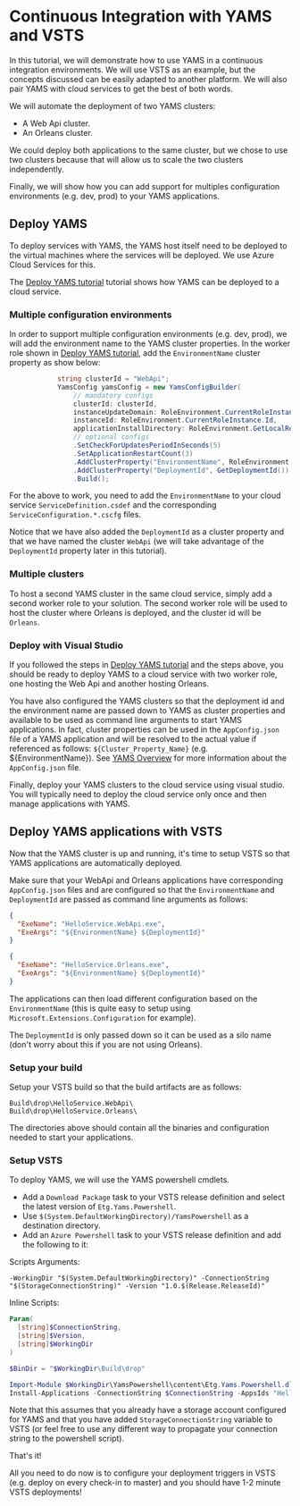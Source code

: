 # Continuous Integration with YAMS and VSTS

In this tutorial, we will demonstrate how to use YAMS in a continuous integration environments. We will use VSTS as an example, but the concepts discussed can be easily adapted to another platform. We will also pair YAMS with cloud services to get the best of both words.

We will automate the deployment of two YAMS clusters:
* A Web Api cluster.
* An Orleans cluster.

We could deploy both applications to the same cluster, but we chose to use two clusters because that will allow us to scale the two clusters independently.

Finally, we will show how you can add support for multiples configuration environments (e.g. dev, prod) to your YAMS applications.

## Deploy YAMS

To deploy services with YAMS, the YAMS host itself need to be deployed to the virtual machines where the services will be deployed. We use Azure Cloud Services for this.

The [Deploy YAMS tutorial](Deploy_YAMS.md) tutorial shows how YAMS can be deployed to a cloud service.

### Multiple configuration environments

In order to support multiple configuration environments (e.g. dev, prod), we will add the environment name to the YAMS cluster properties. In the worker role shown in [Deploy YAMS tutorial](Deploy_YAMS.md), add the `EnvironmentName` cluster property as show below:

```csharp
            string clusterId = "WebApi";
            YamsConfig yamsConfig = new YamsConfigBuilder(
                // mandatory configs
                clusterId: clusterId,
                instanceUpdateDomain: RoleEnvironment.CurrentRoleInstance.UpdateDomain.ToString(),
                instanceId: RoleEnvironment.CurrentRoleInstance.Id,
                applicationInstallDirectory: RoleEnvironment.GetLocalResource("LocalStoreDirectory").RootPath)
                // optional configs
                .SetCheckForUpdatesPeriodInSeconds(5)
                .SetApplicationRestartCount(3)
                .AddClusterProperty("EnvironmentName", RoleEnvironment.GetConfigurationSettingValue("EnvironmentName"))
                .AddClusterProperty("DeploymentId", GetDeploymentId())
                .Build();
```

For the above to work, you need to add the `EnvironmentName` to your cloud service `ServiceDefinition.csdef` and the corresponding `ServiceConfiguration.*.cscfg` files.

Notice that we have also added the `DeploymentId` as a cluster property and that we have named the cluster `WebApi` (we will take advantage of the `DeploymentId` property later in this tutorial).


### Multiple clusters

To host a second YAMS cluster in the same cloud service, simply add a second worker role to your solution. The second worker role will be used to host the cluster where Orleans is deployed, and the cluster id will be `Orleans`.

### Deploy with Visual Studio

If you followed the steps in [Deploy YAMS tutorial](Deploy_YAMS.md) and the steps above, you should be ready to deploy YAMS to a cloud service with two worker role, one hosting the Web Api and another hosting Orleans.

You have also configured the YAMS clusters so that the deployment id and the environment name are passed down to YAMS as cluster properties and available to be used as command line arguments to start YAMS applications. In fact, cluster properties can be used in the `AppConfig.json` file of a YAMS application and will be resolved to the actual value if referenced as follows: `${Cluster_Property_Name}` (e.g. ${EnvironmentName}). See [YAMS Overview](Overview.md) for more information about the `AppConfig.json` file.

Finally, deploy your YAMS clusters to the cloud service using visual studio. You will typically need to deploy the cloud service only once and then manage applications with YAMS.

## Deploy YAMS applications with VSTS

Now that the YAMS cluster is up and running, it's time to setup VSTS so that YAMS applications are automatically deployed.

Make sure that your WebApi and Orleans applications have corresponding `AppConfig.json` files and are configured so that the `EnvironmentName` and `DeploymentId` are passed as command line arguments as follows:

```json
{
  "ExeName": "HelloService.WebApi.exe",
  "ExeArgs": "${EnvironmentName} ${DeploymentId}"
}
```

```json
{
  "ExeName": "HelloService.Orleans.exe",
  "ExeArgs": "${EnvironmentName} ${DeploymentId}"
}
```

The applications can then load different configuration based on the `EnvironmentName` (this is quite easy to setup using `Microsoft.Extensions.Configuration` for example).

The `DeploymentId` is only passed down so it can be used as a silo name (don't worry about this if you are not using Orleans).

### Setup your build

Setup your VSTS build so that the build artifacts are as follows:

```
Build\drop\HelloService.WebApi\
Build\drop\HelloService.Orleans\
```

The directories above should contain all the binaries and configuration needed to start your applications.

### Setup VSTS

To deploy YAMS, we will use the YAMS powershell cmdlets.

* Add a `Download Package` task to your VSTS release definition and select the latest version of `Etg.Yams.Powershell`.
* Use `$(System.DefaultWorkingDirectory)/YamsPowershell` as a destination directory.
* Add an `Azure Powershell` task to your VSTS release definition and add the following to it:

Scripts Arguments: 
```
-WorkingDir "$(System.DefaultWorkingDirectory)" -ConnectionString "$(StorageConnectionString)" -Version "1.0.$(Release.ReleaseId)"
```

Inline Scripts:
```powershell
Param(
  [string]$ConnectionString,
  [string]$Version,
  [string]$WorkingDir
)

$BinDir = "$WorkingDir\Build\drop"

Import-Module $WorkingDir\YamsPowershell\content\Etg.Yams.Powershell.dll
Install-Applications -ConnectionString $ConnectionString -AppsIds "HelloService.WebApi","HelloService.Orleans" -ClustersIds "WebApi","Orleans" -BinariesPath "$BinDir\HelloService.WebApi","$BinDir\HelloService.Orleans\" -Versions $Version,$Version -WaitForDeploymentsToComplete $true
```

Note that this assumes that you already have a storage account configured for YAMS and that you have added `StorageConnectionString` variable to VSTS (or feel free to use any different way to propagate your connection string to the powershell script).

That's it! 

All you need to do now is to configure your deployment triggers in VSTS (e.g. deploy on every check-in to master) and you should have 1-2 minute VSTS deployments!
